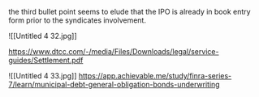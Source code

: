 the third bullet point seems to elude that the IPO is already in book entry form prior to the syndicates involvement.

![[Untitled 4 32.jpg]]

https://www.dtcc.com/-/media/Files/Downloads/legal/service-guides/Settlement.pdf

![[Untitled 4 33.jpg]]
https://app.achievable.me/study/finra-series-7/learn/municipal-debt-general-obligation-bonds-underwriting
